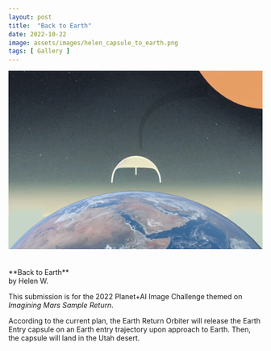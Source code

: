 ```yaml
---
layout: post
title:  "Back to Earth"
date: 2022-10-22
image: assets/images/helen_capsule_to_earth.png
tags: [ Gallery ]
---
```


<div><img src="/assets/images/helen_capsule_to_earth.png" class="img-fluid" alt="style" /></div>
<br/>
<br/>
**Back to Earth**<br/>
by Helen W.<br/>

This submission is for the 2022 Planet+AI Image Challenge themed on *Imagining Mars Sample Return*.   

According to the current plan, the Earth Return Orbiter will release the Earth Entry capsule on an Earth entry trajectory upon approach to Earth. Then, the capsule will land in the Utah desert.




